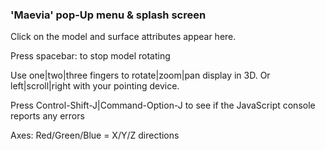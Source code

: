 ### 'Maevia' pop-Up menu & splash screen

Click on the model and surface attributes appear here.


Press spacebar: to stop model rotating


Use one|two|three fingers to rotate|zoom|pan display in 3D.
Or left|scroll|right with your pointing device.


Press Control-Shift-J|Command-Option-J to see if the JavaScript console reports any errors


Axes: Red/Green/Blue = X/Y/Z directions
